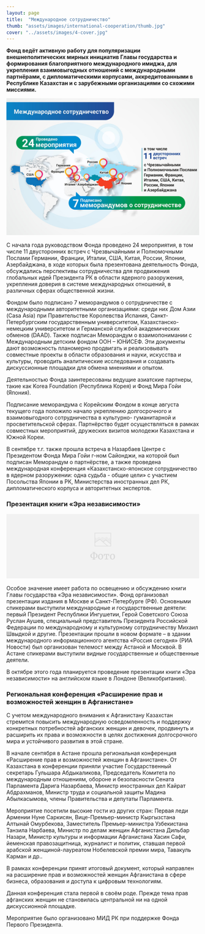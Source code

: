 ```yaml
---
layout: page
title:  "Международное сотрудничество"
thumb: "assets/images/international-cooperation/thumb.jpg"
cover: "../assets/images/4-cover.jpg"
---
```


**Фонд ведёт активную работу для популяризации внешнеполитических мирных инициатив Главы государства и формирования благоприятного международного имиджа, для укрепления взаимовыгодных отношений с международными партнёрами, с дипломатическими корпусами, аккредитованными в Республике Казахстан и с зарубежными организациями со схожими миссиями.**

![](../assets/images/international-cooperation/cooperation-infographic.jpg)

<div class="expandable-content" markdown="1">

С начала года руководством Фонда проведено 24 мероприятия, в том числе 11
двусторонних встреч с Чрезвычайными и Полномочными Послами Германии,
Франции, Италии, США, Китая, России, Японии, Азербайджана, в ходе которых
была презентована деятельность Фонда, обсуждались перспективы сотрудничества
для продвижения глобальных идей Президента РК в области ядерного разоружения,
укрепления доверия в системе международных отношений, в различных сферах
общественной жизни.

<div class="carousel" markdown="1"><div class="carousel-holder">
<div class="swiper-container">

<div class="swiper-wrapper">
<div class="swiper-slide" style="background-image: url(../assets/images/4-memo-1.jpg)"></div>
<div class="swiper-slide" style="background-image: url(../assets/images/4-memo-2.jpg)"></div>
<div class="swiper-slide" style="background-image: url(../assets/images/4-memo-3.jpg)"></div>
</div>

<div class="swiper-pagination"></div>
</div>
</div></div>

Фондом было подписано 7 меморандумов о сотрудничестве с международными
авторитетными организациями: среди них Дом Азии (Casa Asia) при Правительстве
Королевства Испания, Санкт-Петербургским государственным университетом,
Казахстанско-немецким университетом и Германской службой академических
обменов (DAAD). Также подписан Меморандум о взаимопонимании с Международным
детским фондом ООН – ЮНИСЕФ. Эти документы дают возможность планомерно
продвигать и реализовывать совместные проекты в области образования и науки,
искусства и культуры, проводить аналитические исследования и создавать
дискуссионные площадки для обмена мнениями и опытом.  

Деятельностью Фонда заинтересованы ведущие азиатские партнеры,
такие  как Korea Foundation (Республика Корея) и Фонд Мира Гойи (Япония).

Подписание меморандума с Корейским Фондом в конце августа текущего года
положило начало укреплению долгосрочного и взаимовыгодного сотрудничества
в культурно- гуманитарной и просветительской сферах. Партнёрство будет
осуществляться в рамках совместных мероприятий, дружеских визитов молодежи
Казахстана и Южной Кореи.

В сентябре т.г. также прошла встреча в Назарбаев Центре с Президентом Фонда
Мира Гойи г-ном Сайонджи, на которой был подписан Меморандум о партнёрстве,
а также проведена международная конференция «Казахстанско-японское
сотрудничество в ядерном разоружении: одна судьба - общие цели» с участием
Посольства Японии в РК, Министерства иностранных дел РК, дипломатического
корпуса и авторитетных экспертов.   


### Презентация книги «Эра независимости»

![](../assets/images/placeholder-image.png)

Особое значение имеет работа по освещению и обсуждению книги Главы государства
«Эра независимости». Фонд организовал презентации издания в Москве и
Санкт-Петербурге (РФ). Основными спикерами выступили международные и
государственные деятели: первый Президент Республики Ингушетии, Герой
Советского Союза Руслан Аушев, специальный представитель Президента Российской
Федерации по международному и культурному сотрудничеству Михаил Швыдкой и
другие. Презентации прошли в новом формате – в здании международного
информационного агентства «Россия сегодня» (РИА Новости) был организован
телемост между Астаной и Москвой. В Астане спикерами выступили видные
государственные и общественные деятели.   

В октябре этого года планируется проведение презентации книги «Эра
независимости» на английском языке в Лондоне (Великобритания).


### Региональная конференция «Расширение прав и возможностей женщин в Афганистане»

С учетом международного внимания к Афганистану Казахстан стремится повысить
международную осведомленность и поддержку конкретных потребностей афганских
женщин и девочек, продвинуть и расширить их права и возможности в целях
достижения долгосрочного мира и устойчивого развития в этой стране.

В начале сентября в Астане прошла региональная конференция «Расширение прав
и возможностей женщин в Афганистане». От Казахстана в конференции приняли
участие Государственный секретарь Гульшара Абдыкаликова, Председатель Комитета
по международным отношениям, обороне и безопасности Сената Парламента Дарига
Назарбаева, Министр иностранных дел Кайрат Абдрахманов, Министр труда и
социальной защиты Мадина Абылкасымова, члены Правительства и депутаты Парламента.

Мероприятие посетили высокие гости из других стран: Первая леди Армении Нуне
Саркисян, Вице-Премьер-министр Кыргызстана Алтынай Омурбекова, Заместитель
Премьер-министра Узбекистана Танзила Нарбаева, Министр по делам женщин
Афганистана Дильбар Назари, Министр культуры и информации Афганистана Хасин
Сафи, йеменская правозащитница, журналист и политик, ставшая первой арабской
женщиной-лауреатом Нобелевской премии мира, Тавакуль Карман и др..

В рамках конференции принят итоговый документ, который направлен на расширение
прав и возможностей женщин Афганистана в сфере бизнеса, образования и доступа
к цифровым технологиям.

Данная конференция стала первой в своём роде. Прежде тема прав афганских
женщин не становилась центральной ни на одной дискуссионной площадке.

Мероприятие было организовано МИД РК при поддержке Фонда Первого Президента.
